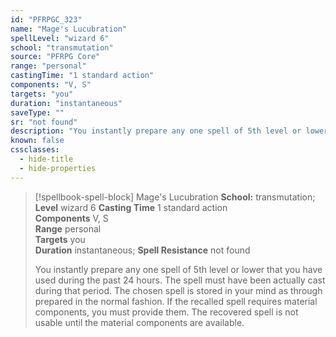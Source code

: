 ```yaml
---
id: "PFRPGC_323"
name: "Mage's Lucubration"
spellLevel: "wizard 6"
school: "transmutation"
source: "PFRPG Core"
range: "personal"
castingTime: "1 standard action"
components: "V, S"
targets: "you"
duration: "instantaneous"
saveType: ""
sr: "not found"
description: "You instantly prepare any one spell of 5th level or lower that you have used during the past 24 hours. The spell must have been actually cast during that period. The chosen spell is stored in your mind as through prepared in the normal fashion.  If the recalled spell requires material components, you must provide them. The recovered spell is not usable until the material components are available."
known: false
cssclasses:
  - hide-title
  - hide-properties
---
```


> [!spellbook-spell-block] Mage's Lucubration
> **School:** transmutation; **Level** wizard 6
> **Casting Time** 1 standard action  
> **Components** V, S  
> **Range** personal  
> **Targets** you  
> **Duration** instantaneous; **Spell Resistance** not found
> 
> You instantly prepare any one spell of 5th level or lower that you have used during the past 24 hours. The spell must have been actually cast during that period. The chosen spell is stored in your mind as through prepared in the normal fashion.  If the recalled spell requires material components, you must provide them. The recovered spell is not usable until the material components are available.